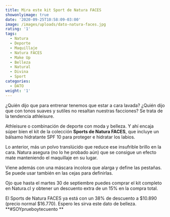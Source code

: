 ```yaml
---
title: Mira este kit Sport de Natura FACES
showonlyimage: true
date: '2020-09-25T10:58:09-03:00'
image: /images/uploads/dato-natura-faces.jpg
rating: '1'
tags:
  - Natura
  - Deporte
  - Maquillaje
  - Natura FACES
  - Make Up
  - Belleza
  - Natural
  - Divina
  - Sport
categories:
  - DATO
weight: '1'
---
```

¿Quién dijo que para entrenar tenemos que estar a cara lavada? ¿Quién dijo que con tonos suaves y sutiles no resaltan nuestras facciones? Se trata de la tendencia athleisure.

<!--more-->

Athleisure o combinación de deporte con moda y belleza. Y ahí encaja súper bien el kit de la colección **Sports de Natura FACES**, que incluye un bálsamo hidratante SPF 10 para proteger e hidratar los labios. 

Lo anterior, más un polvo translúcido que reduce ese insufrible brillo en la cara. Natura asegura (no lo he probado aún) que se consigue un efecto mate manteniendo el maquillaje en su lugar. 

Viene además con una máscara incolora que alarga y define las pestañas. Se puede usar también en las cejas para definirlas.

Ojo que hasta el martes 30 de septiembre puedes comprar el kit completo en Natura.cl y obtener un descuento extra de un 15% en la compra total.

El Sports de Natura FACES ya está con un 38% de descuento a $10.890 (precio normal $16.770). Espero les sirva este dato de belleza. **\#SOYprueboytecuento**
